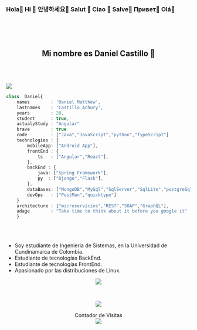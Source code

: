 ### Hola👋    Hi 👋   안녕하세요👋  Salut 👋  Ciao 👋   Salve👋  Привет👋   Olá👋

<br>
<br>
<br>
<h2 align="center"> Mi nombre es <strong>Daniel Castillo</strong> 🏰</h2>
<br>
<br>
<br>
<img align="rigth" src="https://github.com/rajput2107/rajput2107/blob/master/Assets/Developer.gif"/>


```typescript
class  Daniel{
    names        : 'Daniel Matthew',
    lastnames    : 'Castillo Achury',
    years        : 20,
    student      : true,
    actualyStudy : "Angular"
    brave        : true
    code         : ["Java","JavaScript","python","TypeScript"]
    technologies : {
        mobileApp: ["Android App"],
        frontEnd : {
            ts   : ["Angular","React"],
        },
        backEnd : {
            java: ["Spring Framework"],
            py  : ["Django","Flask"], 
        },
        dataBases: ["MongoDB","MySql","SqlServer","SqlLite","postgreSql"],
        devOps   : ["PostMan","quicktype"]
    }
    architecture : ["microservicios","REST","SOAP","GraphQL"],
    adage        : "Take time to think about it before you google it"
    }
```

<br>
<br>






 - Soy estudiante de Ingenieria de Sistemas, en la Universidad de Cundinamarca de Colombia.
 - Estudiante de tecnologías BackEnd.
 - Estudiante de tecnologías FrontEnd.
 - Apasionado por las distribuciones de Linux.
  			





<p align="center">
  <img align="center" src="https://github-readme-stats.vercel.app/api/?username=Daniel-Cas&show_icons=true&title_color=fff&icon_color=79ff97&text_color=9f9f9f&bg_color=151515&locale=es">
</p>


<br>


<p align="center">
<img align="center" src="https://github-readme-stats.vercel.app/api/top-langs/?username=Daniel-Cas&show_icons=true&title_color=fff&icon_color=79ff97&text_color=9f9f9f&bg_color=151515&locale=es"> 
</p>



<p align="center"> 
    Contador de Visitas <br>
    <img src="https://profile-counter.glitch.me/Daniel-Cas/count.svg" /> 
</p>





